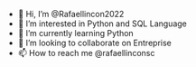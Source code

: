 - 👋 Hi, I’m @Rafaellincon2022
- 👀 I’m interested in Python and SQL Language
- 🌱 I’m currently learning Python
- 💞️ I’m looking to collaborate on Entreprise
- 📫 How to reach me @rafaellinconsc

<!---
Rafaellincon2022/Rafaellincon2022 is a ✨ special ✨ repository because its `README.md` (this file) appears on your GitHub profile.
You can click the Preview link to take a look at your changes.
--->
